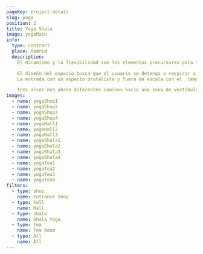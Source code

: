 ```yaml
---
pageKey: project-detail
slug: yoga
position: 2
title: Yoga Shala
image: yogaMain
info:
  type: contract
  place: Madrid
  description:
    El dinamísmo y la flexibilidad son los elementos precursores para la creación de este espacio. Inspirado en las bases del Ashtanga Yoga, se genera un lugar donde conviven amantes de esta practica milenaria para su desarrollo espiritual. La meditación , el reposo y la lectura se acompañan  de un té al finalizar la práctica.

    El diseño del espacio busca que el usuario se detenga a respirar a auto-observarse. Se promueve el trabajao diario hacia uno mismo , para el crecimiento y para la búsqueda de paz interior. 
    La entrada con un aspecto brutalista y fuera de escala con el  cemento como material principal son la motivación para el enfoque mental del usuario en este espacio previo. Una recepción con tienda de tes, esterillas y accesorios para la práctica del yoga.Los textiles son elementos que cuelgan genrendo teatralidad en el espacio, potenciando la gran altura de los techos.

    Tres arcos nos abren diferentes caminos hacia una zona de vestíbulo más íntima donde los usuarios puedan dejar sus pertenencias y cambiarse. La singularidad del edificio se compone por un espacio rectangular muy alargado , lo cual nos permite dividirlo en dos , la shala donde se realiza la práctica de yoga y por otro lado la tetería, un patio , los baños y vestuarios y el almacén / cocina privada para el staff.
images:
  - name: yogaShop1
  - name: yogaShop2
  - name: yogaShop3
  - name: yogaShop4
  - name: yogaHall1
  - name: yogaHall2
  - name: yogaHall3
  - name: yogaShala1
  - name: yogaShala2
  - name: yogaShala3
  - name: yogaShala4
  - name: yogaTea1
  - name: yogaTea2
  - name: yogaTea3
  - name: yogaTea4
filters:
  - type: shop
    name: Entrance Shop
  - type: hall
    name: Hall
  - type: shala
    name: Shala Yoga
  - type: tea
    name: Tea Room
  - type: All
    name: All
---
```


